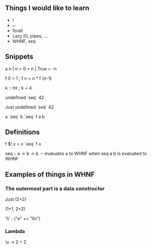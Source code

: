 ## Things I would like to learn
* !
* ~
* forall
* Lazy IO, pipes, ...
* WHNF, seq

## Snippets

a n | n > 0 = n | True = -n

f 0 = 1 ; f n = n * f (n-1)

k :: Int ; k = 4

undefined \`seq\` 42

Just undefined \`seq\` 42

a \`seq\` b \`seq\` f a b

## Definitions

f $! x = x \`seq\` f x

seq :: a -> b -> b   -- evaluates a to WHNF when seq a b is evaluated to WHNF


## Examples of things in WHNF

### The outermost part is a data constructor

Just (2+2)

(1+1, 2+2)

'h' : ("e" ++ "llo")

### Lambda
\\x -> 2 + 2

